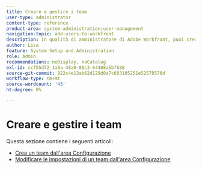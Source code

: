 ```yaml
---
title: Creare e gestire i team
user-type: administrator
content-type: reference
product-area: system-administration;user-management
navigation-topic: add-users-to-workfront
description: In qualità di amministratore di Adobe Workfront, puoi creare un team dall’area Configurazione.
author: Lisa
feature: System Setup and Administration
role: Admin
recommendations: noDisplay, noCatalog
exl-id: ccf55d72-1a8a-48a0-88c3-64408a5bf688
source-git-commit: 822c4e13ab62d129d0a7c603105251e52578576d
workflow-type: tm+mt
source-wordcount: '43'
ht-degree: 0%

---
```


# Creare e gestire i team

Questa sezione contiene i seguenti articoli:

* [Crea un team dall&#39;area Configurazione](../../../administration-and-setup/add-users/create-and-manage-teams/create-a-team-from-setup.md)
* [Modificare le impostazioni di un team dall&#39;area Configurazione](../../../administration-and-setup/add-users/create-and-manage-teams/edit-team-settings-from-setup.md)
